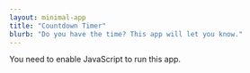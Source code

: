 ```yaml
---
layout: minimal-app
title: "Countdown Timer"
blurb: "Do you have the time? This app will let you know."
---
```


<link rel="manifest" href="manifest.json"/>

<script defer="defer" src="static/js/main.3d3e8fc9.js"></script>

<link href="static/css/main.e6c13ad2.css" rel="stylesheet">

<noscript>You need to enable JavaScript to run this app.</noscript>

<div id="root"></div>

